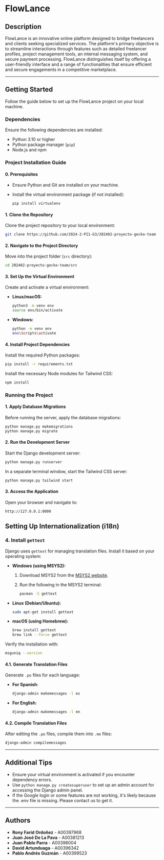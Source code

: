 # **FlowLance**

## **Description**

FlowLance is an innovative online platform designed to bridge freelancers and clients seeking specialized services. The platform's primary objective is to streamline interactions through features such as detailed freelancer profiles, project management tools, an internal messaging system, and secure payment processing. FlowLance distinguishes itself by offering a user-friendly interface and a range of functionalities that ensure efficient and secure engagements in a competitive marketplace.

---

## **Getting Started**

Follow the guide below to set up the FlowLance project on your local machine.

### **Dependencies**

Ensure the following dependencies are installed:

- Python 3.10 or higher
- Python package manager (`pip`)
- Node.js and npm

### **Project Installation Guide**

#### **0. Prerequisites**

- Ensure Python and Git are installed on your machine.
- Install the virtual environment package (if not installed):

    ```bash
    pip install virtualenv
    ```

#### **1. Clone the Repository**

Clone the project repository to your local environment:

```bash
git clone https://github.com/2024-2-PI1-G3/202402-proyecto-gecko-team
```

#### **2. Navigate to the Project Directory**

Move into the project folder (`src` directory):

```bash
cd 202402-proyecto-gecko-team/src
```

#### **3. Set Up the Virtual Environment**

Create and activate a virtual environment:

- **Linux/macOS:**

    ```bash
    python3 -m venv env
    source env/bin/activate
    ```

- **Windows:**

    ```bash
    python -m venv env
    env\Scripts\activate
    ```

#### **4. Install Project Dependencies**

Install the required Python packages:

```bash
pip install -r requirements.txt
```

Install the necessary Node modules for Tailwind CSS:

```bash
npm install
```

### **Running the Project**

#### **1. Apply Database Migrations**

Before running the server, apply the database migrations:

```bash
python manage.py makemigrations
python manage.py migrate
```

#### **2. Run the Development Server**

Start the Django development server:

```bash
python manage.py runserver
```

In a separate terminal window, start the Tailwind CSS server:

```bash
python manage.py tailwind start
```

#### **3. Access the Application**

Open your browser and navigate to:

```
http://127.0.0.1:8000
```

## **Setting Up Internationalization (i18n)**

### **4. Install `gettext`**

Django uses `gettext` for managing translation files. Install it based on your operating system:

- **Windows (using MSYS2):**
    1. Download MSYS2 from the [MSYS2 website](https://www.msys2.org/).
    2. Run the following in the MSYS2 terminal:

        ```bash
        pacman -S gettext
        ```

- **Linux (Debian/Ubuntu):**

    ```bash
    sudo apt-get install gettext
    ```

- **macOS (using Homebrew):**

    ```bash
    brew install gettext
    brew link --force gettext
    ```

Verify the installation with:

```bash
msguniq --version
```

#### **4.1. Generate Translation Files**

Generate `.po` files for each language:

- **For Spanish**:

    ```bash
    django-admin makemessages -l es
    ```

- **For English**:

    ```bash
    django-admin makemessages -l en
    ```

#### **4.2. Compile Translation Files**

After editing the `.po` files, compile them into `.mo` files:

```bash
django-admin compilemessages
```

---

## **Additional Tips**

- Ensure your virtual environment is activated if you encounter dependency errors.
- Use `python manage.py createsuperuser` to set up an admin account for accessing the Django admin panel.
- If the Google login or some features are not working, it's likely because the .env file is missing. Please contact us to get it.

---

## **Authors**

- **Rony Farid Ordoñez** - A00397968
- **Juan José De La Pava** - A00381213
- **Juan Pablo Parra** - A00398004
- **David Artunduaga** - A00396342
- **Pablo Andrés Guzmán** - A00399523
